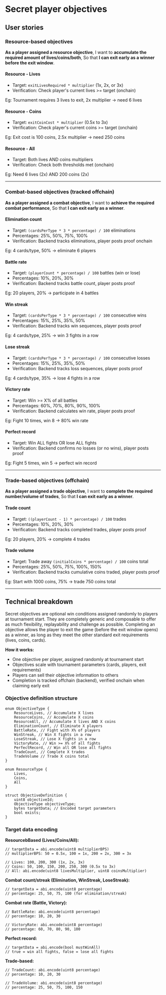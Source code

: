 # Secret player objectives

## User stories

### Resource-based objectives

**As a player assigned a resource objective**,
I want to **accumulate the required amount of lives/coins/both**,
So that **I can exit early as a winner before the exit window**.

#### Resource - Lives

- Target: `exitLivesRequired * multiplier` (1x, 2x, or 3x)
- Verification: Check player's current lives >= target (onchain)

Eg: Tournament requires 3 lives to exit, 2x multiplier -> need 6 lives

#### Resource - Coins

- Target: `exitCoinCost * multiplier` (0.5x to 3x)
- Verification: Check player's current coins >= target (onchain)

Eg: Exit cost is 100 coins, 2.5x multiplier -> need 250 coins

#### Resource - All

- Target: Both lives AND coins multipliers
- Verification: Check both thresholds met (onchain)

Eg: Need 6 lives (2x) AND 200 coins (2x)

---

### Combat-based objectives (tracked offchain)

**As a player assigned a combat objective**,
I want to **achieve the required combat performance**,
So that **I can exit early as a winner**.

#### Elimination count

- Target: `(cardsPerType * 3 * percentage) / 100` eliminations
- Percentages: 25%, 50%, 75%, 100%
- Verification: Backend tracks eliminations, player posts proof onchain

Eg: 4 cards/type, 50% -> eliminate 6 players

#### Battle rate

- Target: `(playerCount * percentage) / 100` battles (win or lose)
- Percentages: 10%, 20%, 30%
- Verification: Backend tracks battle count, player posts proof

Eg: 20 players, 20% -> participate in 4 battles

#### Win streak

- Target: `(cardsPerType * 3 * percentage) / 100` consecutive wins
- Percentages: 15%, 25%, 35%, 50%
- Verification: Backend tracks win sequences, player posts proof

Eg: 4 cards/type, 25% -> win 3 fights in a row

#### Lose streak

- Target: `(cardsPerType * 3 * percentage) / 100` consecutive losses
- Percentages: 15%, 25%, 35%, 50%
- Verification: Backend tracks loss sequences, player posts proof

Eg: 4 cards/type, 35% -> lose 4 fights in a row

#### Victory rate

- Target: Win >= X% of all battles
- Percentages: 60%, 70%, 80%, 90%, 100%
- Verification: Backend calculates win rate, player posts proof

Eg: Fight 10 times, win 8 -> 80% win rate

#### Perfect record

- Target: Win ALL fights OR lose ALL fights
- Verification: Backend confirms no losses (or no wins), player posts proof

Eg: Fight 5 times, win 5 -> perfect win record

---

### Trade-based objectives (offchain)

**As a player assigned a trade objective**,
I want to **complete the required number/volume of trades**,
So that **I can exit early as a winner**.

#### Trade count

- Target: `((playerCount - 1) * percentage) / 100` trades
- Percentages: 10%, 20%, 30%
- Verification: Backend tracks completed trades, player posts proof

Eg: 20 players, 20% -> complete 4 trades

#### Trade volume

- Target: Trade away `(initialCoins * percentage) / 100` coins total
- Percentages: 25%, 50%, 75%, 100%, 150%
- Verification: Backend tracks cumulative coins traded, player posts proof

Eg: Start with 1000 coins, 75% -> trade 750 coins total

---

## Technical breakdown

Secret objectives are optional win conditions assigned randomly to players at tournament start. They are completely generic and composable to offer as much flexibility, replayability and challenge as possible. Completing an objective allows the player to exit the game (before the exit window opens) as a winner, as long as they meet the other standard exit requirements (lives, coins, cards).

**How it works:**

- One objective per player, assigned randomly at tournament start
- Objectives scale with tournament parameters (cards, players, exit requirements)
- Players can sell their objective information to others
- Completion is tracked offchain (backend), verified onchain when claiming early exit

### Objective definition structure

```solidity
enum ObjectiveType {
    ResourceLives, // Accumulate X lives
    ResourceCoins, // Accumulate X coins
    ResourceAll, // Accumulate X lives AND X coins
    EliminationCount, // Eliminate X players
    BattleRate, // Fight with X% of players
    WinStreak, // Win X fights in a row
    LoseStreak, // Lose X fights in a row
    VictoryRate, // Win >= X% of all fights
    PerfectRecord, // Win all OR lose all fights
    TradeCount, // Complete X trades
    TradeVolume // Trade X coins total
}

enum ResourceType {
    Lives,
    Coins,
    All
}

struct ObjectiveDefinition {
    uint8 objectiveId;
    ObjectiveType objectiveType;
    bytes targetData; // Encoded target parameters
    bool exists;
}
```

### Target data encoding

**ResourcebBased (Lives/Coins/All):**

```solidity
// targetData = abi.encode(uint8 multiplierBPS)
// multiplierBPS: 50 = 0.5x, 100 = 1x, 200 = 2x, 300 = 3x

// Lives: 100, 200, 300 (1x, 2x, 3x)
// Coins: 50, 100, 150, 200, 250, 300 (0.5x to 3x)
// All: abi.encode(uint8 livesMultiplier, uint8 coinsMultiplier)
```

**Combat count/streak (Elimination, WinStreak, LoseStreak):**

```solidity
// targetData = abi.encode(uint8 percentage)
// percentage: 25, 50, 75, 100 (for elimination/streak)
```

**Combat rate (Battle, Victory):**

```solidity
// BattleRate: abi.encode(uint8 percentage)
// percentage: 10, 20, 30

// VictoryRate: abi.encode(uint8 percentage)
// percentage: 60, 70, 80, 90, 100
```

**Perfect record:**

```solidity
// targetData = abi.encode(bool mustWinAll)
// true = win all fights, false = lose all fights
```

**Trade-based:**

```solidity
// TradeCount: abi.encode(uint8 percentage)
// percentage: 10, 20, 30

// TradeVolume: abi.encode(uint8 percentage)
// percentage: 25, 50, 75, 100, 150
```
